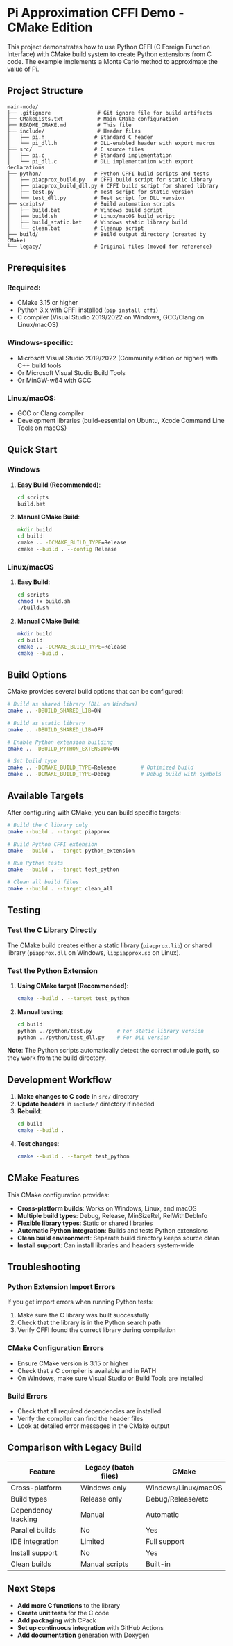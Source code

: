 # Pi Approximation CFFI Demo - CMake Edition

This project demonstrates how to use Python CFFI (C Foreign Function Interface) with CMake build system to create Python extensions from C code. The example implements a Monte Carlo method to approximate the value of Pi.

## Project Structure

```
main-mode/
├── .gitignore               # Git ignore file for build artifacts
├── CMakeLists.txt           # Main CMake configuration
├── README_CMAKE.md          # This file
├── include/                 # Header files
│   ├── pi.h                # Standard C header
│   └── pi_dll.h            # DLL-enabled header with export macros
├── src/                    # C source files
│   ├── pi.c                # Standard implementation
│   └── pi_dll.c            # DLL implementation with export declarations
├── python/                 # Python CFFI build scripts and tests
│   ├── piapprox_build.py   # CFFI build script for static library
│   ├── piapprox_build_dll.py # CFFI build script for shared library
│   ├── test.py             # Test script for static version
│   └── test_dll.py         # Test script for DLL version
├── scripts/                # Build automation scripts
│   ├── build.bat           # Windows build script
│   ├── build.sh            # Linux/macOS build script
│   ├── build_static.bat    # Windows static library build
│   └── clean.bat           # Cleanup script
├── build/                  # Build output directory (created by CMake)
└── legacy/                 # Original files (moved for reference)
```

## Prerequisites

### Required:
- CMake 3.15 or higher
- Python 3.x with CFFI installed (`pip install cffi`)
- C compiler (Visual Studio 2019/2022 on Windows, GCC/Clang on Linux/macOS)

### Windows-specific:
- Microsoft Visual Studio 2019/2022 (Community edition or higher) with C++ build tools
- Or Microsoft Visual Studio Build Tools
- Or MinGW-w64 with GCC

### Linux/macOS:
- GCC or Clang compiler
- Development libraries (build-essential on Ubuntu, Xcode Command Line Tools on macOS)

## Quick Start

### Windows

1. **Easy Build (Recommended)**:
   ```cmd
   cd scripts
   build.bat
   ```

2. **Manual CMake Build**:
   ```cmd
   mkdir build
   cd build
   cmake .. -DCMAKE_BUILD_TYPE=Release
   cmake --build . --config Release
   ```

### Linux/macOS

1. **Easy Build**:
   ```bash
   cd scripts
   chmod +x build.sh
   ./build.sh
   ```

2. **Manual CMake Build**:
   ```bash
   mkdir build
   cd build
   cmake .. -DCMAKE_BUILD_TYPE=Release
   cmake --build .
   ```

## Build Options

CMake provides several build options that can be configured:

```bash
# Build as shared library (DLL on Windows)
cmake .. -DBUILD_SHARED_LIB=ON

# Build as static library
cmake .. -DBUILD_SHARED_LIB=OFF

# Enable Python extension building
cmake .. -DBUILD_PYTHON_EXTENSION=ON

# Set build type
cmake .. -DCMAKE_BUILD_TYPE=Release        # Optimized build
cmake .. -DCMAKE_BUILD_TYPE=Debug          # Debug build with symbols
```

## Available Targets

After configuring with CMake, you can build specific targets:

```bash
# Build the C library only
cmake --build . --target piapprox

# Build Python CFFI extension
cmake --build . --target python_extension

# Run Python tests
cmake --build . --target test_python

# Clean all build files
cmake --build . --target clean_all
```

## Testing

### Test the C Library Directly
The CMake build creates either a static library (`piapprox.lib`) or shared library (`piapprox.dll` on Windows, `libpiapprox.so` on Linux).

### Test the Python Extension

1. **Using CMake target (Recommended)**:
   ```bash
   cmake --build . --target test_python
   ```

2. **Manual testing**:
   ```bash
   cd build
   python ../python/test.py        # For static library version
   python ../python/test_dll.py    # For DLL version
   ```

**Note**: The Python scripts automatically detect the correct module path, so they work from the build directory.

## Development Workflow

1. **Make changes to C code** in `src/` directory
2. **Update headers** in `include/` directory if needed
3. **Rebuild**:
   ```bash
   cd build
   cmake --build .
   ```
4. **Test changes**:
   ```bash
   cmake --build . --target test_python
   ```

## CMake Features

This CMake configuration provides:

- **Cross-platform builds**: Works on Windows, Linux, and macOS
- **Multiple build types**: Debug, Release, MinSizeRel, RelWithDebInfo
- **Flexible library types**: Static or shared libraries
- **Automatic Python integration**: Builds and tests Python extensions
- **Clean build environment**: Separate build directory keeps source clean
- **Install support**: Can install libraries and headers system-wide

## Troubleshooting

### Python Extension Import Errors
If you get import errors when running Python tests:
1. Make sure the C library was built successfully
2. Check that the library is in the Python search path
3. Verify CFFI found the correct library during compilation

### CMake Configuration Errors
- Ensure CMake version is 3.15 or higher
- Check that a C compiler is available and in PATH
- On Windows, make sure Visual Studio or Build Tools are installed

### Build Errors
- Check that all required dependencies are installed
- Verify the compiler can find the header files
- Look at detailed error messages in the CMake output

## Comparison with Legacy Build

| Feature | Legacy (batch files) | CMake |
|---------|---------------------|--------|
| Cross-platform | Windows only | Windows/Linux/macOS |
| Build types | Release only | Debug/Release/etc |
| Dependency tracking | Manual | Automatic |
| Parallel builds | No | Yes |
| IDE integration | Limited | Full support |
| Install support | No | Yes |
| Clean builds | Manual scripts | Built-in |

## Next Steps

- **Add more C functions** to the library
- **Create unit tests** for the C code
- **Add packaging** with CPack
- **Set up continuous integration** with GitHub Actions
- **Add documentation** generation with Doxygen
